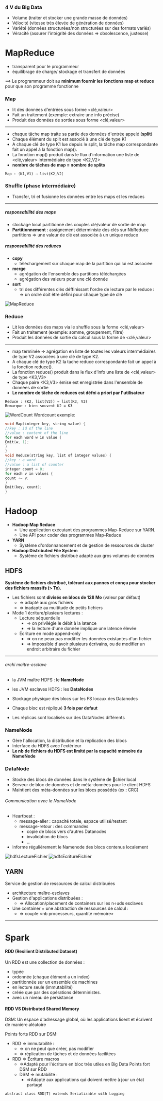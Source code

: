 ### 4 V du Big Data
  - Volume (traiter et stocker une grande masse de données)
  - Vélocité (vitesse très élevée de génération de données)
  - Variété (données structurées/non structurées sur des formats variés)
  - Véracité (assurer l'intégrité des données => obsolescence, justesse)

# MapReduce

  - transparent pour le programmeur
  - équilibrage de charge/ stockage et transfert de données

==> Le programmeur doit au **minimum fournir les fonctions map et reduce** pour que son programme fonctionne


### Map
  - lit des données d'entrées sous forme <clé,valeur>
  - Fait un traitement (exemple: extraire une info précise)
  - Produit des données de sorties sous forme <clé,valeur>
------------------------------------------------------------
  - chaque tâche map traite sa partie des données d'entrée appelé (**split**)
  - Chaque élément du split est associé à une clé de type K1
  - A chaque clé de type K1 lue depuis le split, la tâche map correspondante fait un appel à la fonction map().
  - La fonction map() produit dans le flux d'information une liste de <clé,valeur> intermédiaire de type <K2,V2>
  - **nombre de tâches de map = nombre de splits**
```
Map : (K1,V1) → list(K2,V2)
```


### Shuffle (phase intermédiaire)
  - Transfer, tri et fusionne les données entre les maps et les reduces
-----------------------------------------------
##### responsabilité des maps
  - stockage local partitionné des couples clé/valeur de sortie de map
  - **Partitionnement** : assignement déterministe des clés sur NbReduce partitions
  ⇒ une valeur de clé est associée à un unique reduce
##### responsabilité des reduces
- **copy**
  - téléchargement sur chaque map de la partition qui lui est associée
- **merge**
  - agrégation de l'ensemble des partitions téléchargées
  - agrégation des valeurs pour une clé donnée
- **sort**
  - tri des différentes clés déffinissant l'ordre de lecture par le reduce : ⇒ un ordre doit être défini pour chaque type de clé

![MapReduce](./ressourcesMarkdown/mapReduce1.JPG)

### Reduce
  - Lit les données des maps via le shuffle sous la forme <clé,valeur>
  - Fait un traitement (exemple: somme, groupement, filtre)
  - Produit les données de sortie du calcul sous la forme de <clé,valeur>
--------------------------------------------
  - map terminée => agrégation en liste de toutes les valeurs intermédiaires de type V2 associées à une clé de type K2.
  - A chaque clé de type K2 la tache reduce correspondante fait un appel à la fonction reduce().
  - La fonction reduce() produit dans le flux d'info une liste de <clé,valeur> de type <K3,V3>
  - Chaque paire <K3,V3> émise est enregistrée dans l'ensemble de données de sortie
  - **Le nombre de tâche de reduces est défni a priori par l'utilisateur**
```
Reduce : (K2, list(V2)) → list(K3, V3)
Remarque : bien souvent K2 = K3
```

![WordCount](./mapReduceWordCount.JPG)
Wordcount exemple:
``` C
void Map(integer key, string value) {
//key : id of the line
//value : content of the line
for each word w in value {
Emit(w, 1);
}
}
void Reduce(string key, list of integer values) {
//key : a word
//value : a list of counter
integer count = 0;
for each v in values {
count += v;
}
Emit(key, count);
}
```

# Hadoop
- **Hadoop Map Reduce**
  - Une application exécutant des programmes Map-Reduce sur YARN.
  - Une API pour coder des programmes Map-Reduce
- **YARN**
  - Système d'ordonnancement et de gestion de ressources de cluster
- **Hadoop Distributed File System**
  - Système de fichiers distribué adapté aux gros volumes de données

## HDFS
**Système de fichiers distribué, tolérant aux pannes et conçu pour
stocker des fichiers massifs (> To).**

- Les fichiers sont **divisés en blocs de 128 Mo** (valeur par défaut)
  - ⇒ adapté aux gros fichiers
  - ⇒ inadapté au multitude de petits fichiers
- Mode 1 écriture/plusieurs lectures :
  - Lecture séquentielle
    - ⇒ on privilégie le débit à la latence
    - ⇒ la lecture d'une donnée implique une latence élevée
  - Écriture en mode append-only
    - ⇒ on ne peux pas modifier les données existantes d'un fichier
    - ⇒ impossible d'avoir plusieurs écrivains, ou de modifier un endroit arbitraire du fichier
-------------------------------------------------
###### archi maitre-esclave
  - la JVM maître HDFS : le **NameNode**
  - les JVM esclaves HDFS : les **DataNodes**

  - Stockage physique des blocs sur les FS locaux des Datanodes
  - Chaque bloc est répliqué **3 fois par defaut**
  - Les réplicas sont localisés sur des DataNodes différents

### NameNode
  - Gère l'allocation, la distribution et la réplication des blocs
  - Interface du HDFS avec l'extérieur
  - **Le nb de fichiers du HDFS est limité par la capacité mémoire du
NameNode**

### DataNode
  - Stocke des blocs de données dans le système de chier local
  - Serveur de bloc de données et de méta-données pour le client HDFS
  - Maintient des méta-données sur les blocs possédés (ex : CRC)

######  Communication avec le NameNode
- Heartbeat :
  - message-aller : capacité totale, espace utilisé/restant
  - message-retour : des commandes
    - copie de blocs vers d'autres Datanodes
    - invalidation de blocs
    - ...
- Informe régulièrement le Namenode des blocs contenus localement

![hdfsLectureFichier](./ressourcesMarkdown/hdfsLectureFichier.JPG)
![hdfsEcritureFichier](./ressourcesMarkdown/hdfsEcritureFichier.JPG)

## YARN
Service de gestion de ressources de calcul distribuées
  - architecture maître-esclaves
  - Gestion d'applications distribuées :
    - ⇒ Allocation/placement de containers sur les n÷uds esclaves
  - Une container = une abstraction de ressources de calcul :
    - ⇒ couple <nb processeurs, quantité mémoire>

___________________________________
# Spark

#### RDD (Resilient Distributed Dataset)

Un RDD est une collection de données :
  - typée
  - ordonnée (chaque élément a un index)
  - partitionnée sur un ensemble de machines
  - en lecture seule (immutabilité)
  - créée que par des opérations déterministes.
  - avec un niveau de persistance

#### RDD VS Distributed Shared Memory  
DSM: Un espace d'adressage global, où les applications lisent et écrivent de
manière aléatoire

Points forts RDD sur DSM:
- RDD ⇒ immutabilité :
  - ⇒ on ne peut que créer, pas modifier
  - ⇒ réplication de tâches et de données facilitées
- RDD ⇒ Écriture macros
  - ⇒Adapté pour l'écriture en bloc très utiles en Big Data
Points fort DSM sur RDD
  - DSM ⇒ mutabilité :
    - ⇒Adapté aux applications qui doivent mettre à jour un état partagé

`abstract class RDD[T] extends Serializable with Logging`


